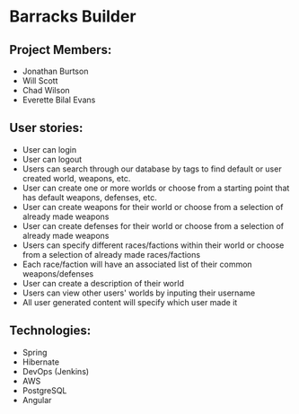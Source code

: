 # Barracks Builder

## Project Members:
- Jonathan Burtson
- Will Scott
- Chad Wilson
- Everette Bilal Evans

## User stories:
- User can login
- User can logout
- Users can search through our database by tags to find default or user created world, weapons, etc.
- User can create one or more worlds or choose from a starting point that has default weapons, defenses, etc.
- User can create weapons for their world or choose from a selection of already made weapons
- User can create defenses for their world or choose from a selection of already made weapons
- Users can specify different races/factions within their world or choose from a selection of already made races/factions
- Each race/faction will have an associated list of their common weapons/defenses
- User can create a description of their world
- Users can view other users' worlds by inputing their username
- All user generated content will specify which user made it

## Technologies:
- Spring
- Hibernate
- DevOps (Jenkins)
- AWS
- PostgreSQL
- Angular
